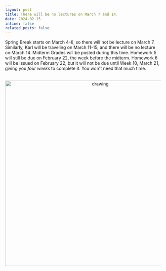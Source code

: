 ```yaml
---
layout: post
title: There will be no lectures on March 7 and 14.
date: 2024-02-15
inline: false
related_posts: false
---
```


Spring Break starts on March 4-8, so there will not be lecture on March 7. Similarly, Karl will be traveling on March 11-15, and there will be no lecture on March 14. Midterm Grades will be posted during this time. Homework 5 will still be due on February 22, the week before the midterm. Homework 6 will be issued on February 22, but it will not be due until Week 10, March 21, giving you *four weeks* to complete it. You won't need that much time. 

<br>
<center>
<img src="https://www.usatoday.com/gcdn/presto/2020/01/13/USAT/db4876fa-962c-486c-b8f6-0fe062c3375c-GettyImages-511679678.jpg" alt="drawing" width="600"/>
</center>
